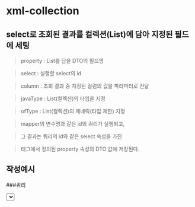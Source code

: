 # xml-collection

## select로 조회된 결과를 컬렉션(List)에 담아 지정된 필드에 세팅
			
 > property : List를 담을 DTO의 필드명
	
 > select : 실행할 select의 id
	
 > column : 조회 결과 중 지정된 컬럼의 값을 파라미터로 전달
	
 > javaType : List(컬렉션)의 타입을 지정
	
 > ofType : List(컬렉션)의 제네릭(타입 제한) 지정
		
	
 > mapper의 변수명과 같은 id의 쿼리가 실행되고, 
	
 > 그 결과는 쿼리의 id와 같은 select 속성을 가진 
	
 > <collection> 태그에서 정의된 property 속성의 DTO 값에 저장된다.

## 작성예시 

###쿼리

<select id="selectCommentList" resultType = "Comment">
SELECT LEVEL, C.* FROM
	
	(SELECT COMMENT_NO, COMMENT_CONTENT,
 
	TO_CHAR(COMMENT_WRITE_DATE, 'YYYY"년" MM"월" DD"일" HH24"시" MI"분" SS"초"') COMMENT_WRITE_DATE,
 
	BOARD_NO, MEMBER_NO, MEMBER_NICKNAME, PROFILE_IMG, PARENT_COMMENT_NO, COMMENT_DEL_FL
 
	FROM "COMMENT"
 
	JOIN MEMBER USING(MEMBER_NO)
 
	WHERE BOARD_NO = #{boardNo}) C
 
WHERE COMMENT_DEL_FL = 'N'

OR 0 != (SELECT COUNT(*) FROM "COMMENT" SUB
![Uploading test2.jpg…]()

	WHERE SUB.PARENT_COMMENT_NO = C.COMMENT_NO
 
	AND COMMENT_DEL_FL = 'N')
 
START WITH PARENT_COMMENT_NO IS NULL

CONNECT BY PRIOR COMMENT_NO = PARENT_COMMENT_NO

ORDER SIBLINGS BY COMMENT_NO

</select>

